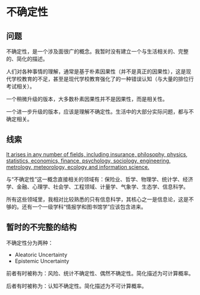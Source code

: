 # 不确定性

## 问题​

不确定性，是一个涉及面很广的概念。我暂时没有建立一个与生活相关的、完整的、简化的描述。

人们对各种事情的理解，通常是基于朴素因果性（并不是真正的因果性），这是现代学校教育的不足，甚至是现代学校教育强化了的一种错误认知（与大量的排位行考试相关）。

一个稍微升级的版本，大多数朴素因果性并不是因果性，而是相关性。

一个进一步升级的版本，应该是理解不确定性。生活中的大部分实际问题，都与不确定相关。

## 线索

[It arises in any number of fields, including insurance, philosophy, physics, statistics, economics, finance, psychology, sociology, engineering, metrology, meteorology, ecology and information science.](https://en.wikipedia.org/wiki/Uncertainty#Philosophy)

与“不确定性”这一概念直接相关的领域有：保险业、哲学、物理学、统计学、经济学、金融、心理学、社会学、工程领域、计量学、气象学、生态学、信息科学。

所有这些领域里，我相对比较熟悉的只有信息科学，其核心之一是信息论，这是不够的。还有一个一级学科“情报学和图书馆学”应该包含进来。

## 暂时的不完整的结构

不确定性分为两种：

* Aleatoric Uncertainty
* Epistemic Uncertainty

前者有时被称为：风险、统计不确定性、偶然不确定性。简化描述为可计算概率。

后者有时被称为：认知不确定性。简化描述为不可计算概率。

